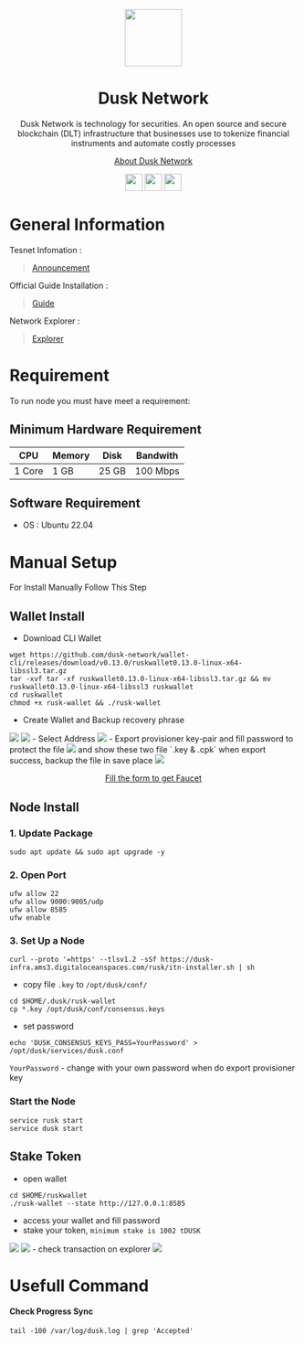 <p align="center">
    <img height="100" height="auto" src="https://user-images.githubusercontent.com/56349947/205318364-965663f3-f9e4-4010-9e82-d4f5d29e9f4e.svg">
</p>
<h1 align='center'>Dusk Network</h1>
<p align='center'>Dusk Network is technology for securities. An open source and secure blockchain (DLT) infrastructure that businesses use to tokenize financial instruments and automate costly processes</p>
<p align='center'>
    <a href="https://dusk.network/">About Dusk Network</a>
</p>
<div align="center">
    <a href="https://discord.com/invite/dusknetwork" target="_blank"><img src="https://user-images.githubusercontent.com/50621007/176236430-53b0f4de-41ff-41f7-92a1-4233890a90c8.png" width="30"></a>
    <a href="https://t.me/DuskNetwork" target="_blank"><img src="https://user-images.githubusercontent.com/50621007/183283867-56b4d69f-bc6e-4939-b00a-72aa019d1aea.png" width="30"></a>
    <a href="https://twitter.com/duskfoundation" target="_blank"><img src="https://user-images.githubusercontent.com/56349947/205331052-6d4d4216-3529-490c-a1b9-8c3618aac8e2.png" width="30"></a>
</div>

# General Information

Tesnet Infomation :
> [Announcement](https://dusk.network/news/dusk-network-to-launch-rolling-incentivized-testnet-activities)

Official Guide Installation :
> [Guide](https://dusk.network/pages/incentivized-testnet)

Network Explorer :
>[Explorer](https://explorer.dusk.network/)

# Requirement
To run node you must have meet a requirement:
## Minimum Hardware Requirement
|   CPU  | Memory | Disk  | Bandwith |
|--------|--------|-------|----------|
| 1 Core |  1 GB  | 25 GB | 100 Mbps |
## Software Requirement
- OS    : Ubuntu 22.04

# Manual Setup
For Install Manually Follow This Step

## Wallet Install
- Download CLI Wallet
```
wget https://github.com/dusk-network/wallet-cli/releases/download/v0.13.0/ruskwallet0.13.0-linux-x64-libssl3.tar.gz
tar -xvf tar -xf ruskwallet0.13.0-linux-x64-libssl3.tar.gz && mv ruskwallet0.13.0-linux-x64-libssl3 ruskwallet
cd ruskwallet
chmod +x rusk-wallet && ./rusk-wallet
```
- Create Wallet and Backup recovery phrase
<img src="https://lh5.googleusercontent.com/LtZ72tI1L_RXl29lAjxZzWMpuaF5xRqwmxm8EKkM4uhKi5MvbTjE2CNszKOVqS3r9RyU4uGnkIgRpEIKWuBJC_lwW9cpzkaEtwvG8uKag5cI0l-wevrZIABQqNkkaspP5XdcUKilDhB94UAFkcNdzRn0MFSdud2-MlhtLvJG49FD93jYSOnhLxaxWldRlw">
<img src="https://lh6.googleusercontent.com/zLBOd2yxH80CzL9-q-a_ELaKv9tlEMexSumGG4CCX4mMsNDCgk1bOe4Ppp1H7uzyg5ThSk6k2bK98UaJE2oWpAP_6ApO9uuRU7Y_5oK8wctrBexckRk_K871sFaqe75NFyHNHDRfBHt9heqzDffxtPME3DoLxopCdvSdxQAZ1wXr5Ffr1dzzHhL_yr6VNw">
- Select Address
<img src="https://lh6.googleusercontent.com/i-40brTLabk5nhxAThM_Q5iXe4SimGfdPnOKDvHbH7gUV_r4Zkn-i6Qm-O821eW80aRgWZhkUSTJwvgCnrC8KDf0oCrlHTMWvN4VYNRjJhdQp7PfwjG1j6kM6gbklom_aSt3sHAsi3p5dcNntZVEFNHC05UXlMcy3Y3ojXrD8gmfZi_fkXkVoVpL950EKw">
- Export provisioner key-pair and fill password to protect the file
<img src="https://lh4.googleusercontent.com/b-HsbMRGnDWnAVh4-NodBi8-0evB5jC_LhOLcQbsMrszWMqDKbZ03TD9lWGM651TzsxrZNFZ5yDBu5MAEdH5THulUM8cKAZ_T4UebAUU6JAb_fkXIxI_9FYJkpnvkwuyqKe6ISZqR2Gd8esi0Rl6zFywt-ZAK3S1ZiCogKWEt8wNevK0Clikq-lp_HcLTA">
and show these two file `.key & .cpk` when export success, backup the file in save place
<img src="https://lh6.googleusercontent.com/dPBSfyqf8GrS1MSi2DykX0tlGl1OR4cJmN6UYU2xs327QacO4YzROpunm2Lbnhe52q2jQOsCvrY6fCpa1xB33DZuPBFmMHZ5l66pYSZWKBFvVf2Ud1icA_wdbPxm9oXilvntXtassOoh2fZQLhP0sOxs5GxYnhWm-v8l4in-x-r5yhYMpknZSMt3Y-BLCQ">

<p align="center">
    <a href="https://forms.gle/3h4wDbab9f6bZ68L8" target="_blank">Fill the form to get Faucet</a>
</p>

## Node Install
### 1. Update Package
```
sudo apt update && sudo apt upgrade -y 
```
### 2. Open Port
```
ufw allow 22
ufw allow 9000:9005/udp
ufw allow 8585
ufw enable
```
### 3. Set Up a Node
```
curl --proto '=https' --tlsv1.2 -sSf https://dusk-infra.ams3.digitaloceanspaces.com/rusk/itn-installer.sh | sh
```
- copy file `.key` to `/opt/dusk/conf/`
```
cd $HOME/.dusk/rusk-wallet
cp *.key /opt/dusk/conf/consensus.keys
```
- set password
```
echo 'DUSK_CONSENSUS_KEYS_PASS=YourPassword' > /opt/dusk/services/dusk.conf
```
`YourPassword` - change with your own password when do export provisioner key

### Start the Node
```
service rusk start
service dusk start
```
## Stake Token
- open wallet
```
cd $HOME/ruskwallet
./rusk-wallet --state http://127.0.0.1:8585
```
- access your wallet and fill password
- stake your token, `minimum stake is 1002 tDUSK`
<img src="https://lh6.googleusercontent.com/jDFCInEU9bdWyrQiltb98eYnCsz9Wlu2CDicUFBRpp1jKnsyaPY_J04I6UJILQetwoZwzACEX9vw5AXqjUyrgNh-RhWnhW05PbVKannSbWITEt9FcADUdijBiNj_LhyeWk658oFZj61kj9p5TAh05FwfE1Dp9Du5RtjlINyg1L67cV9zIQ9Qd5d9Zx53SA">
<img src="https://lh3.googleusercontent.com/rtMSw_UzEEWeqsw8T6C5j9_ljdRlrC5fFVW8SI24I6Tf5fRkWADGipUK12f9DJSPTgPx42o5nDg5KJu3d505CU9jpf4H5dnftEktAPYjW16vtE_JmLfte5VEtE_RCzM13NIH1Fzk7v101mFp-_BJb7v3toANega9Rlejfw72Sb-ANBAXUlS0WiYn5oqV9g">
- check transaction on explorer
<img src="https://lh5.googleusercontent.com/60c0e1iFW-sHDQSbtDSGKOuLH_r4nNFGsLsZKAJCkkvG9qLtGyB632LjhC6nCHCOnwcWYT5vBvkW4KMy3slQZUoCxAl-BmfEvl7sCVeVwaqP9U7I5QBqNnUUzEiF_i4NkP-HNcZsFEjiuEWi4wt18IP-PovxxCsbn17KuJ2gGtvQ-WuKFqGEcZKBMHj-YA">

# Usefull Command
#### Check Progress Sync
```
tail -100 /var/log/dusk.log | grep 'Accepted'
```